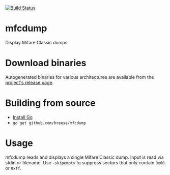 [![Build Status](https://travis-ci.org/hreese/mfcdump.svg?branch=master)](https://travis-ci.org/hreese/mfcdump)

# mfcdump
Display Mifare Classic dumps

# Download binaries

Autogenerated binaries for various architectures are available from the
[project's release page](https://github.com/hreese/mfcdump/releases).

# Building from source

* [Install Go](https://golang.org/doc/install)
* `go get github.com/hreese/mfcdump`

# Usage

mfcdump reads and displays a single Mifare Classic dump. Input is read via stdin or filename. Use `-skipempty` to suppress sectors that only contain `0x00` or `0xff`.
